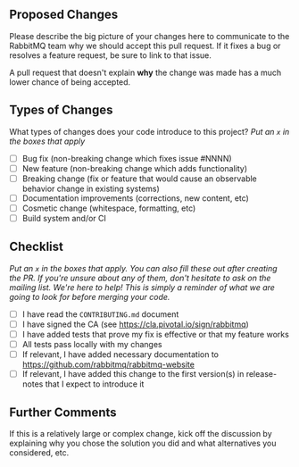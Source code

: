## Proposed Changes

Please describe the big picture of your changes here to communicate to the RabbitMQ team why we should accept this pull request.
If it fixes a bug or resolves a feature request, be sure to link to that issue.

A pull request that doesn't explain **why** the change was made has a much lower chance of being accepted.

## Types of Changes

What types of changes does your code introduce to this project?
_Put an `x` in the boxes that apply_

- [ ] Bug fix (non-breaking change which fixes issue #NNNN)
- [ ] New feature (non-breaking change which adds functionality)
- [ ] Breaking change (fix or feature that would cause an observable behavior change in existing systems)
- [ ] Documentation improvements (corrections, new content, etc)
- [ ] Cosmetic change (whitespace, formatting, etc)
- [ ] Build system and/or CI

## Checklist

_Put an `x` in the boxes that apply.
You can also fill these out after creating the PR.
If you're unsure about any of them, don't hesitate to ask on the mailing list.
We're here to help!
This is simply a reminder of what we are going to look for before merging your code._

- [ ] I have read the `CONTRIBUTING.md` document
- [ ] I have signed the CA (see https://cla.pivotal.io/sign/rabbitmq)
- [ ] I have added tests that prove my fix is effective or that my feature works
- [ ] All tests pass locally with my changes
- [ ] If relevant, I have added necessary documentation to https://github.com/rabbitmq/rabbitmq-website
- [ ] If relevant, I have added this change to the first version(s) in release-notes that I expect to introduce it

## Further Comments

If this is a relatively large or complex change, kick off the discussion by explaining why you chose the solution
you did and what alternatives you considered, etc.
